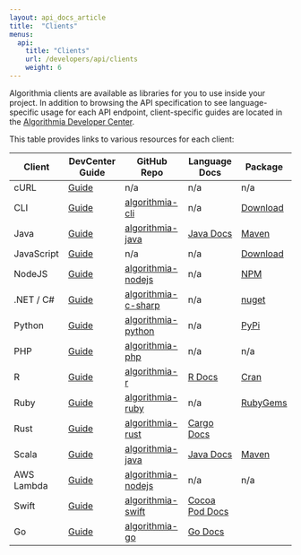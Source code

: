 ```yaml
---
layout: api_docs_article
title:  "Clients"
menus:
  api:
    title: "Clients"
    url: /developers/api/clients
    weight: 6
---
```


Algorithmia clients are available as libraries for you to use inside your project.
In addition to browsing the API specification to see language-specific usage for each API endpoint,
client-specific guides are located in the [Algorithmia Developer Center]({{site.baseurl}}/clients).

This table provides links to various resources for each client:

<div class="syn-table-container scrollable-x" markdown="1">

Client      |  DevCenter Guide   |  GitHub Repo  |  Language Docs  |  Package
----------- | -------- | ------------- | --------------- | -----------
cURL | [Guide]({{site.baseurl}}/clients/curl) | n/a | n/a | n/a
CLI | [Guide]({{site.baseurl}}/clients/cli) | [algorithmia-cli](https://github.com/algorithmiaio/algorithmia-cli) | n/a | [Download](https://github.com/algorithmiaio/algorithmia-cli/releases)
Java | [Guide]({{site.baseurl}}/clients/java) | [algorithmia-java](https://github.com/algorithmiaio/algorithmia-java) | [Java Docs](http://www.javadoc.io/doc/com.algorithmia/algorithmia-client) | [Maven](http://search.maven.org/#search%7Cgav%7C1%7Cg%3A%22com.algorithmia%22%20AND%20a%3A%22algorithmia-client%22)
JavaScript | [Guide]({{site.baseurl}}/clients/javascript) | n/a | n/a | [Download](https://algorithmia.com/v1/clients/js/algorithmia-0.2.0.js)
NodeJS | [Guide]({{site.baseurl}}/clients/node) | [algorithmia-nodejs](https://github.com/algorithmiaio/algorithmia-nodejs) | n/a | [NPM](https://www.npmjs.com/package/algorithmia)
.NET / C# | [Guide]({{site.baseurl}}/clients/c_sharp_net/) | [algorithmia-c-sharp](https://github.com/algorithmiaio/algorithmia-c-sharp) | n/a | [nuget](https://www.nuget.org/packages/Algorithmia.Client)
Python | [Guide]({{site.baseurl}}/clients/python) | [algorithmia-python](https://github.com/algorithmiaio/algorithmia-python) | n/a | [PyPi](https://pypi.python.org/pypi/algorithmia)
PHP | [Guide]({{site.baseurl}}/clients/php) | [algorithmia-php](https://github.com/algorithmiaio/algorithmia-php) | n/a | n/a
R | [Guide]({{site.baseurl}}/clients/r) | [algorithmia-r](https://github.com/algorithmiaio/algorithmia-r) | [R Docs](https://cran.r-project.org/web/packages/algorithmia/algorithmia.pdf) | [Cran](https://cran.r-project.org/web/packages/algorithmia/index.html)
Ruby | [Guide]({{site.baseurl}}/clients/ruby) | [algorithmia-ruby](https://github.com/algorithmiaio/algorithmia-ruby) | n/a | [RubyGems](https://rubygems.org/gems/algorithmia)
Rust | [Guide]({{site.baseurl}}/clients/rust) | [algorithmia-rust](https://github.com/algorithmiaio/algorithmia-rust) | [Cargo Docs](http://algorithmiaio.github.io/algorithmia-rust/algorithmia/)
Scala | [Guide]({{site.baseurl}}/clients/scala) | [algorithmia-java](https://github.com/algorithmiaio/algorithmia-java) | [Java Docs](http://www.javadoc.io/doc/com.algorithmia/algorithmia-client) | [Maven](http://search.maven.org/#search%7Cgav%7C1%7Cg%3A%22com.algorithmia%22%20AND%20a%3A%22algorithmia-client%22)
AWS Lambda | [Guide]({{site.baseurl}}/clients/aws-lambda) | [algorithmia-nodejs](https://github.com/algorithmiaio/algorithmia-nodejs/tree/master/contrib/lambda) | n/a | n/a
Swift | [Guide]({{site.baseurl}}/clients/swift) | [algorithmia-swift](https://github.com/algorithmiaio/algorithmia-swift) | [Cocoa Pod Docs](http://cocoadocs.org/docsets/algorithmia/0.1.2/)
Go | [Guide]({{site.baseurl}}/clients/go) | [algorithmia-go](https://github.com/algorithmiaio/algorithmia-go) | [Go Docs](https://godoc.org/github.com/algorithmiaio/algorithmia-go)

</div>